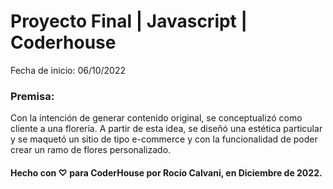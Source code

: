 # Proyecto Final | Javascript | Coderhouse

Fecha de inicio:
06/10/2022

### Premisa: 
Con la intención de generar contenido original, se conceptualizó como cliente a una florería. A partir de esta idea, se diseñó una estética particular y se maquetó un sitio de tipo e-commerce y con la funcionalidad de poder crear un ramo de flores personalizado.

#### Hecho con ♡ para CoderHouse por Rocío Calvani, en Diciembre de 2022.